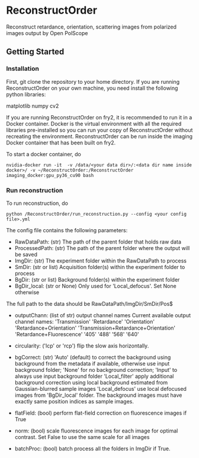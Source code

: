 # ReconstructOrder
Reconstruct retardance, orientation, scattering images from polarized images output by Open PolScope

## Getting Started
### Installation 
First, git clone the repository to your home directory. 
If you are running ReconstructOrder on your own machine, you need install the following python libraries:

matplotlib
numpy
cv2

If you are running ReconstructOrder on fry2, it is recommended to run it in a Docker container. 
Docker is the virtual environment with all the required libraries pre-installed so you can run your copy of ReconstructOrder without recreating the environment. 
ReconstructOrder can be run inside the imaging Docker container that has been built on fry2. 

To start a docker container, do 
```buildoutcfg
nvidia-docker run -it  -v /data/<your data dir>/:<data dir name inside docker>/ -v ~/ReconstructOrder:/ReconstructOrder imaging_docker:gpu_py36_cu90 bash
```
### Run reconstruction
To run reconstruction, do
```buildoutcfg
python /ReconstructOrder/run_reconstruction.py --config <your config file>.yml
```
The config file contains the following parameters:
* RawDataPath: (str) The path of the parent folder that holds raw data 
* ProcessedPath: (str) The path of the parent folder where the output will be saved
* ImgDir: (str) The experiment folder within the RawDataPath to process  
* SmDir: (str or list) Acquisition folder(s) within the experiment folder to process
* BgDir: (str or list) Background folder(s) within the experiment folder
* BgDir_local: (str or None) Only used for 'Local_defocus'. Set None otherwise

The full path to the data should be RawDataPath/ImgDir/SmDir/Pos$
  
* outputChann: (list of str) output channel names
    Current available output channel names:
        'Transmission'
        'Retardance'
        'Orientation' 
        'Retardance+Orientation'
        'Transmission+Retardance+Orientation'
        'Retardance+Fluorescence'
        '405'
        '488'
        '568'
        '640'
        
* circularity: ('lcp' or 'rcp') flip the slow axis horizontally. 
* bgCorrect: (str) 
    'Auto' (default) to correct the background using background from the metadata if available, otherwise use input background folder;
    'None' for no background correction; 
    'Input' to always use input background folder
    'Local_filter' apply additional background correction using local background estimated from Gaussian-blurred sample images
    'Local_defocus' use local defocused images from 'BgDir_local' folder. The background images must have exactly same position indices as sample images.    
* flatField: (bool) perform flat-field correction on fluorescence images if True
* norm: (bool) scale fluorescence images for each image for optimal contrast. Set False to use the same scale for all images
* batchProc: (bool) batch process all the folders in ImgDir if True. 
